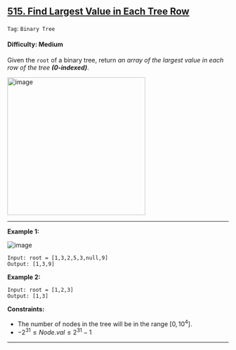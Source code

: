 ## [515. Find Largest Value in Each Tree Row](https://leetcode.com/problems/find-largest-value-in-each-tree-row)

```Tag```: ```Binary Tree```

#### Difficulty: Medium

Given the ```root``` of a binary tree, return _an array of the largest value in each row of the tree __(0-indexed)___.

<img width="314" alt="image" src="https://github.com/quananhle/Python/assets/35042430/4dee5dc1-5036-4795-bb87-ff4c9ec456a7">

---

__Example 1:__

![image](https://assets.leetcode.com/uploads/2020/08/21/largest_e1.jpg)

```
Input: root = [1,3,2,5,3,null,9]
Output: [1,3,9]
```

__Example 2:__
```
Input: root = [1,2,3]
Output: [1,3]
```
 
__Constraints:__

- The number of nodes in the tree will be in the range $[0, 10^4]$.
- $-2^{31} \le Node.val \le 2^{31} - 1$

---
